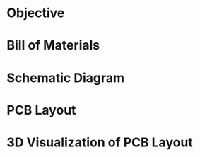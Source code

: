 # Objective

# Bill of Materials

# Schematic Diagram

# PCB Layout

# 3D Visualization of PCB Layout

